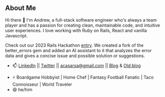 <!--### Hi there 👋 -->
## About Me

Hi there 👋 I'm Andrew, a full-stack software engineer who's always a team player and has a passion for creating clean, maintainable code, and intuitive user experiences. I love working with Ruby on Rails, React and vanilla Javascript. 

Check out our 2023 Rails Hackathon [entry](https://be-ai-assist.dev/). We created a fork of the better_errors gem and added an AI assistant to it that analyzes the error data and gives a concise issue and possible solution or suggestions. 

<!-- I've had a rather non-traditional journey so far. It stated with a fascination with consumer culture and blossomed with the dawn of the internet age (showing my age here) and the notion with user psychology. Followed my passion for problem solving and people skills into law school and eventually became admitted to the NYS Bar.  /// Ever since I read Born to Buy I've been fascinated by consumer culture  it started with Law School during the Great Recession, I passed the bar and am admitted in NYS but I couldn't find my passion in the law. I always found myself working on the company's website  // and avid board game player. I'm a career changer with a background in law and website and small business consulting. -->


- 📫 [LinkedIn](https://www.linkedin.com/in/andrew-casarsa-67325a9/) || [Twitter](https://twitter.com/AndrewCasarsa) || [acasarsa@gmail.com](mailto:acasarsa@gmail.com) || [Blog](https://dev.to/acasarsa) & [Old blog](https://medium.com/@andrewjames_3104)
 <!-- - ⚡ I spent 5 weeks traveling in Cambodia and while motobiking around the north east I met a local family and was honored to be invited to their 9th son's wedding. Never knew how delicous grilled yak could be!  -->
- ⚡ Boardgame Hobbyist | Home Chef | Fantasy Football Fanatic | Taco Connoisseur | World Traveler
- 😄 he/him
 <!-- -
## My GitHub Stats 📊
<a href="https://github.com/anuraghazra/github-readme-stats">
  <img align="left" src="https://github-readme-stats.vercel.app/api?username=acasarsa&count_private=true&show_icons=true&theme=radical" />
</a>
<a href="https://github.com/anuraghazra/convoychat">
  <img align="center" src="https://github-readme-stats.vercel.app/api/top-langs/?username=acasarsa&count_private=true&hide=css" />
</a>
-->



<!-- 
### Stats

![Github stats](https://github-readme-stats.vercel.app/api?username=acasarsa&show_icons=true&theme=radical)  
<!--
### Languages

  [![Top Langs](https://github-readme-stats.vercel.app/api/top-langs/?username=acasarsa&hide=css&layout=compact&langs_count=10)](https://github.com/acasarsa)  --> 

<!--START_SECTION:waka-->
<!--
```text
JavaScript   32 mins         ██████████████████▒░░░░░░   73.79 % 
Ruby         11 mins         ██████▒░░░░░░░░░░░░░░░░░░   25.37 % 
```
<!--END_SECTION:waka-->

<!--
**acasarsa/acasarsa** is a ✨ _special_ ✨ repository because its `README.md` (this file) appears on your GitHub profile.



<!--
Here are some ideas to get you started:
<!--
- 🔭 I’m currently working on ...
- 🌱 I’m currently learning ...
- 👯 I’m looking to collaborate on ...
- 🤔 I’m looking for help with ...
- 💬 Ask me about ...
- 📫 How to reach me: ...
- 😄 Pronouns: ...
- ⚡ Fun fact: ... -->

